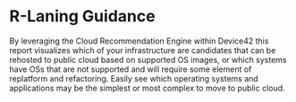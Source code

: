 # R-Laning Guidance

By leveraging the Cloud Recommendation Engine within Device42 this report visualizes which of your infrastructure are candidates that can be rehosted to public cloud based on supported OS images, or which systems have OSs that are not supported and will require some element of replatform and refactoring.
Easily see which operating systems and applications may be the simplest or most complex to move to public cloud.